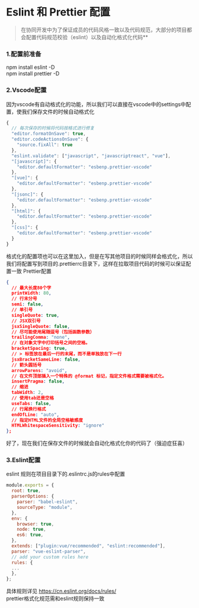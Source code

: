 # Eslint 和 Prettier 配置

>在协同开发中为了保证成员的代码风格一致以及代码规范，大部分的项目都会配置代码规范校验（eslint）以及自动化格式化代码**

### 1.配置前准备

npm install eslint -D  
npm install prettier -D

### 2.Vscode配置

因为vscode有自动格式化的功能，所以我们可以直接在vscode中的settings中配置，使我们保存文件的时候自动格式化

``` js
{
  // 每次保存的时候将代码按格式进行修复
  "editor.formatOnSave": true,
  "editor.codeActionsOnSave": {
    "source.fixAll": true
  },
  "eslint.validate": ["javascript", "javascriptreact", "vue"],
  "[javascript]": {
    "editor.defaultFormatter": "esbenp.prettier-vscode"
  },
  "[vue]": {
    "editor.defaultFormatter": "esbenp.prettier-vscode"
  },
  "[jsonc]": {
    "editor.defaultFormatter": "esbenp.prettier-vscode"
  },
  "[html]": {
    "editor.defaultFormatter": "esbenp.prettier-vscode"
  },
  "[css]": {
    "editor.defaultFormatter": "esbenp.prettier-vscode"
  }
}

```

格式化的配置项也可以在这里加入，但是在写其他项目的时候同样会格式化，所以我们将配置写到项目的.prettierrc目录下，这样在拉取项目代码的时候可以保证配置一致
Prettier配置

``` json
{ 
  // 最大长度80个字
  printWidth: 80,
  // 行末分号
  semi: false,
  // 单引号 
  singleQuote: true,
  // JSX双引号
  jsxSingleQuote: false,
  // 尽可能使用尾随逗号（包括函数参数）
  trailingComma: "none",
  // 在对象文字中打印括号之间的空格。 
  bracketSpacing: true,
  // > 标签放在最后一行的末尾，而不是单独放在下一行 
  jsxBracketSameLine: false,
  // 箭头圆括号
  arrowParens: "avoid",
  // 在文件顶部插入一个特殊的 @format 标记，指定文件格式需要被格式化。
  insertPragma: false, 
  // 缩进 
  tabWidth: 2,
  // 使用tab还是空格 
  useTabs: false,
  // 行尾换行格式 
  endOfLine: "auto",
  // 指定HTML文件的全局空格敏感度
  HTMLWhitespaceSensitivity: "ignore"
};
```

好了，现在我们在保存文件的时候就会自动化格式化你的代码了（强迫症狂喜）

### 3.Eslint配置

eslint 规则在项目目录下的.eslintrc.js的rules中配置

``` js
module.exports = {
  root: true,
  parserOptions: {
    parser: "babel-eslint",
    sourceType: "module",
  },
  env: {
    browser: true,
    node: true,
    es6: true,
  },
  extends: ["plugin:vue/recommended", "eslint:recommended"],
  parser: "vue-eslint-parser",
  // add your custom rules here
  rules: {
  ...
  },
};

```

具体规则详见 <https://cn.eslint.org/docs/rules/>  
prettier格式化规范需和eslint规则保持一致
